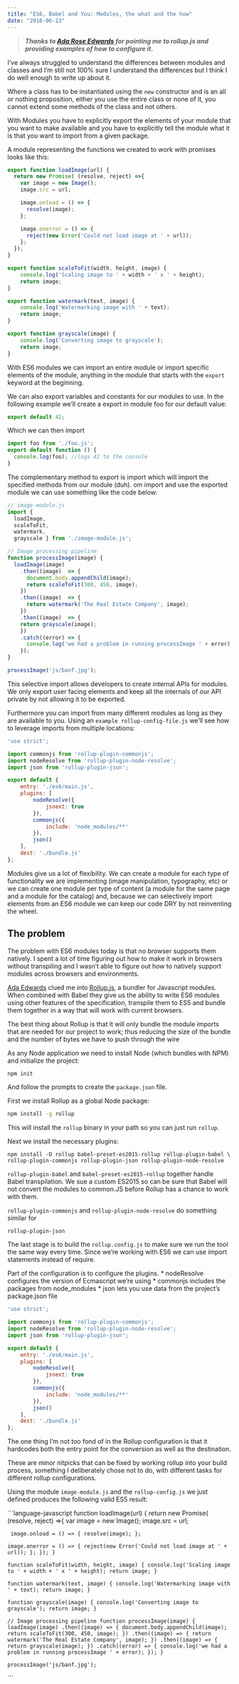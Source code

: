 ```yaml
---
title: "ES6, Babel and You: Modules, the what and the how"
date: "2016-06-13"
---
```


> **_Thanks to [Ada Rose Edwards](https://twitter.com/Lady_Ada_King) for pointing me to rollup.js and providing examples of how to configure it._** 

I’ve always struggled to understand the differences between modules and classes and I’m still not 100% sure I understand the differences but I think I do well enough to write up about it.

Where a class has to be instantiated using the `new` constructor and is an all or nothing proposition, either you use the entire class or none of it, you cannot extend some methods of the class and not others.

With Modules you have to explicitly export the elements of your module that you want to make available and you have to explicitly tell the module what it is that you want to import from a given package.

A module representing the functions we created to work with promises looks like this:

```javascript
export function loadImage(url) {
  return new Promise( (resolve, reject) =>{
    var image = new Image();
    image.src = url;

    image.onload = () => {
      resolve(image);
    };

    image.onerror = () => {
      reject(new Error('Could not load image at ' + url));
    };
  });
}

export function scaleToFit(width, height, image) {
    console.log('Scaling image to ' + width + ' x ' + height);
    return image;
}

export function watermark(text, image) {
    console.log('Watermarking image with ' + text);
    return image;
}

export function grayscale(image) {
    console.log('Converting image to grayscale');
    return image;
}
```

With ES6 modules we can import an entire module or import specific elements of the module, anything in the module that starts with the `export` keyword at the beginning.

We can also export variables and constants for our modules to use. In the following example we’ll create a export in module foo for our default value:

```javascript
export default 42;
```

Which we can then import

```javascript
import foo from './foo.js';
export default function () {
  console.log(foo); //logs 42 to the console
}
```

The complementary method to export is import which will import the specified methods from our module (duh). om import and use the exported module we can use something like the code below:

```javascript
// image-module.js
import { 
  loadImage, 
  scaleToFit, 
  watermark, 
  grayscale } from './image-module.js';

// Image processing pipeline
function processImage(image) {
  loadImage(image)
    .then((image)  => {
      document.body.appendChild(image);
      return scaleToFit(300, 450, image);
    })
    .then((image)  => {
      return watermark('The Real Estate Company', image);
    })
    .then((image)  => {
    return grayscale(image);
    })
    .catch((error) => {
      console.log('we had a problem in running processImage ' + error);
    });
}

processImage('js/banf.jpg');
```

This selective import allows developers to create internal APIs for modules. We only export user facing elements and keep all the internals of our API private by not allowing it to be exported.

Furthermore you can import from many different modules as long as they are available to you. Using an `example rollup-config-file.js` we’ll see how to leverage imports from multiple locations:

```javascript
'use strict';

import commonjs from 'rollup-plugin-commonjs';
import nodeResolve from 'rollup-plugin-node-resolve';
import json from 'rollup-plugin-json';

export default {
    entry: './es6/main.js',
    plugins: [
        nodeResolve({
            jsnext: true
        }),
        commonjs({
            include: 'node_modules/**'
        }),
        json()
    ],
    dest: './bundle.js'
};
```

Modules give us a lot of flexibility. We can create a module for each type of functionality we are implementing (image manipulation, typography, etc) or we can create one module per type of content (a module for the same page and a module for the catalog) and, because we can selectively import elements from an ES6 module we can keep our code DRY by not reinventing the wheel.

## The problem

The problem with ES6 modules today is that no browser supports them natively. I spent a lot of time figuring out how to make it work in browsers without transpiling and I wasn’t able to figure out how to natively support modules across browsers and environments.

[Ada Edwards](https://twitter.com/@Lady_Ada_King) clued me into [Rollup.js](http://rollupjs.org/guide/#using-rollup-with-babel), a bundler for Javascript modules. When combined with Babel they give us the ability to write ES6 modules using other features of the specification, transpile them to ES5 and bundle them together in a way that will work with current browsers.

The best thing about Rollup is that it will only bundle the module imports that are needed for our project to work; thus reducing the size of the bundle and the number of bytes we have to push through the wire

As any Node application we need to install Node (which bundles with NPM) and initialize the project:

```bash
npm init
```

And follow the prompts to create the `package.json` file.

First we install Rollup as a global Node package:

```bash
npm install -g rollup
```

This will install the `rollup` binary in your path so you can just run `rollup`.

Next we install the necessary plugins:

```
npm install -D rollup babel-preset-es2015-rollup rollup-plugin-babel \
rollup-plugin-commonjs rollup-plugin-json rollup-plugin-node-resolve
```

`rollup-plugin-babel` and `babel-preset-es2015-rollup` together handle Babel transpilation. We sue a custom ES2015 so can be sure that Babel will not convert the modules to common.JS before Rollup has a chance to work with them.

`rollup-plugin-commonjs` and `rollup-plugin-node-resolve` do something similar for

`rollup-plugin-json`

The last stage is to build the `rollup.config.js` to make sure we run the tool the same way every time. Since we’re working with ES6 we can use import statements instead of require.

Part of the configuration is to configure the plugins. \* nodeResolve configures the version of Ecmascript we’re using \* commonjs includes the packages from node\_modules \* json lets you use data from the project’s package.json file

```javascript
'use strict';

import commonjs from 'rollup-plugin-commonjs';
import nodeResolve from 'rollup-plugin-node-resolve';
import json from 'rollup-plugin-json';

export default {
    entry: './es6/main.js',
    plugins: [
        nodeResolve({
            jsnext: true
        }),
        commonjs({
            include: 'node_modules/**'
        }),
        json()
    ],
    dest: './bundle.js'
};
```

The one thing I’m not too fond of in the Rollup configuration is that it hardcodes both the entry point for the conversion as well as the destination.

These are minor nitpicks that can be fixed by working rollup into your build process, something I deliberately chose not to do, with different tasks for different rollup configurations.

Using the module `image-module.js` and the `rollup-config.js` we just defined produces the following valid ES5 result:

\`\`\`language-javascript function loadImage(url) { return new Promise( (resolve, reject) =>{ var image = new Image(); image.src = url;

<pre><code> image.onload = () => { resolve(image); };

image.onerror = () => { reject(new Error('Could not load image at ' + url)); }; }); }

function scaleToFit(width, height, image) { console.log('Scaling image to ' + width + ' x ' + height); return image; }

function watermark(text, image) { console.log('Watermarking image with ' + text); return image; }

function grayscale(image) { console.log('Converting image to grayscale'); return image; }

// Image processing pipeline function processImage(image) { loadImage(image) .then((image) => { document.body.appendChild(image); return scaleToFit(300, 450, image); }) .then((image) => { return watermark('The Real Estate Company', image); }) .then((image) => { return grayscale(image); }) .catch((error) => { console.log('we had a problem in running processImage ' + error); }); }

processImage('js/banf.jpg'); </code></pre>

\`\`\`
